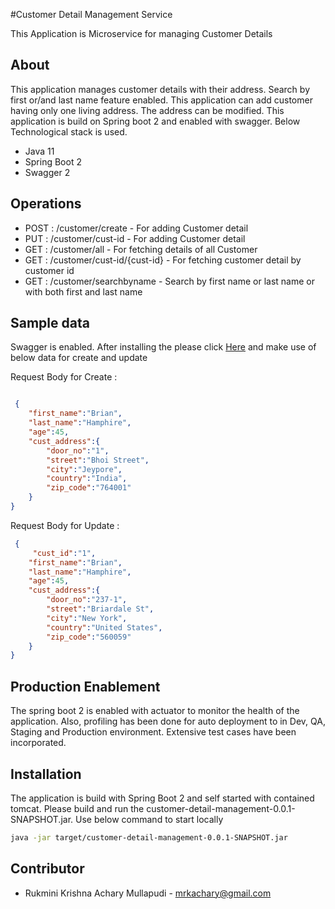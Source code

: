 #Customer Detail Management Service

This Application is Microservice for managing Customer Details

## About

This application manages customer details with their address. Search by first or/and last name feature enabled. This application can add customer having only one living address. The address can be modified. This application is build on Spring boot 2 and enabled with swagger. Below Technological stack is used.

- Java 11
- Spring Boot 2
- Swagger 2


## Operations
 - POST : /customer/create - For adding Customer detail
 - PUT : /customer/cust-id - For adding Customer detail
 - GET : /customer/all - For fetching details of all Customer
 - GET : /customer/cust-id/{cust-id} - For fetching customer detail by customer id
 - GET : /customer/searchbyname - Search by first name or last name or with both first and last name

## Sample data 

Swagger is enabled. After installing the please click [Here](http://localhost:8080/swagger-ui.html#/) and make use of below data for create and update

 Request Body  for Create :  

```json

 {
    "first_name":"Brian",
    "last_name":"Hamphire",
    "age":45,
    "cust_address":{
        "door_no":"1",
        "street":"Bhoi Street",
        "city":"Jeypore",
        "country":"India",
        "zip_code":"764001"
    }
}
```
 Request Body  for Update :  

```json
 {
 	 "cust_id":"1",
    "first_name":"Brian",
    "last_name":"Hamphire",
    "age":45,
    "cust_address":{
        "door_no":"237-1",
        "street":"Briardale St",
        "city":"New York",
        "country":"United States",
        "zip_code":"560059"
    }
}
```
## Production Enablement

The spring boot 2 is enabled with actuator to monitor the health of the application. Also, profiling has been done for auto deployment to in Dev, QA, Staging and Production environment. Extensive test cases have been incorporated.

## Installation
The application is build with Spring Boot 2 and self started with contained tomcat. Please build and run the customer-detail-management-0.0.1-SNAPSHOT.jar. Use below command to start locally 

```bash
java -jar target/customer-detail-management-0.0.1-SNAPSHOT.jar
```
## Contributor
- Rukmini Krishna Achary Mullapudi - mrkachary@gmail.com
